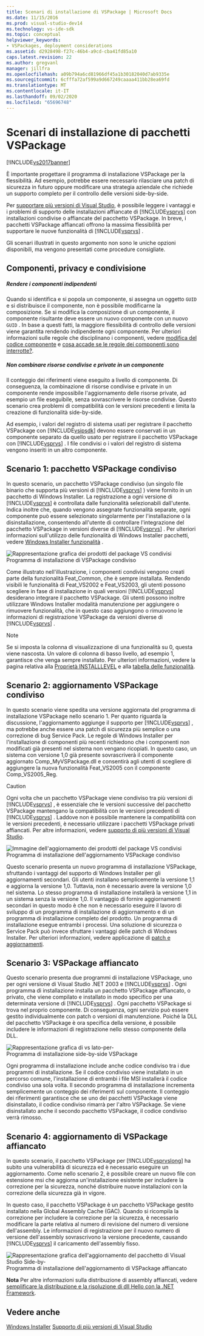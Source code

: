 ```yaml
---
title: Scenari di installazione di VSPackage | Microsoft Docs
ms.date: 11/15/2016
ms.prod: visual-studio-dev14
ms.technology: vs-ide-sdk
ms.topic: conceptual
helpviewer_keywords:
- VSPackages, deployment considerations
ms.assetid: d2928498-f27c-46b4-a9cd-cba41fd85a10
caps.latest.revision: 22
ms.author: gregvanl
manager: jillfra
ms.openlocfilehash: a09b794a6cd81966df45a1b30182040d7ab9335e
ms.sourcegitcommit: 6cfffa72af599a9d667249caaaa411bb28ea69fd
ms.translationtype: MT
ms.contentlocale: it-IT
ms.lasthandoff: 09/02/2020
ms.locfileid: "65696748"
---
```

# <a name="vspackage-setup-scenarios"></a>Scenari di installazione di pacchetti VSPackage
[!INCLUDE[vs2017banner](../../includes/vs2017banner.md)]

È importante progettare il programma di installazione VSPackage per la flessibilità. Ad esempio, potrebbe essere necessario rilasciare una patch di sicurezza in futuro oppure modificare una strategia aziendale che richiede un supporto completo per il controllo delle versioni side-by-side.  
  
 Per [supportare più versioni di Visual Studio](../../extensibility/supporting-multiple-versions-of-visual-studio.md), è possibile leggere i vantaggi e i problemi di supporto delle installazioni affiancate di [!INCLUDE[vsprvs](../../includes/vsprvs-md.md)] con installazioni condivise o affiancate del pacchetto VSPackage. In breve, i pacchetti VSPackage affiancati offrono la massima flessibilità per supportare le nuove funzionalità di [!INCLUDE[vsprvs](../../includes/vsprvs-md.md)] .  
  
 Gli scenari illustrati in questo argomento non sono le uniche opzioni disponibili, ma vengono presentati come procedure consigliate.  
  
## <a name="components-privacy-and-sharing"></a>Componenti, privacy e condivisione  
  
##### <a name="make-your-components-independent"></a>Rendere i componenti indipendenti  
 Quando si identifica e si popola un componente, si assegna un oggetto `GUID` e si distribuisce il componente, non è possibile modificarne la composizione. Se si modifica la composizione di un componente, il componente risultante deve essere un nuovo componente con un nuovo `GUID` . In base a questi fatti, la maggiore flessibilità di controllo delle versioni viene garantita rendendo indipendente ogni componente. Per ulteriori informazioni sulle regole che disciplinano i componenti, vedere [modifica del codice componente](https://msdn.microsoft.com/library/aa367849\(VS.85\).aspx) e [cosa accade se le regole dei componenti sono interrotte?](https://msdn.microsoft.com/library/aa372795\(VS.85\).aspx).  
  
##### <a name="do-not-mix-shared-and-private-resources-in-a-component"></a>Non combinare risorse condivise e private in un componente  
 Il conteggio dei riferimenti viene eseguito a livello di componente. Di conseguenza, la combinazione di risorse condivise e private in un componente rende impossibile l'aggiornamento delle risorse private, ad esempio un file eseguibile, senza sovrascrivere le risorse condivise. Questo scenario crea problemi di compatibilità con le versioni precedenti e limita la creazione di funzionalità side-by-side.  
  
 Ad esempio, i valori del registro di sistema usati per registrare il pacchetto VSPackage con [!INCLUDE[vsipsdk](../../includes/vsipsdk-md.md)] devono essere conservati in un componente separato da quello usato per registrare il pacchetto VSPackage con [!INCLUDE[vsprvs](../../includes/vsprvs-md.md)] . I file condivisi o i valori del registro di sistema vengono inseriti in un altro componente.  
  
## <a name="scenario-1-shared-vspackage"></a>Scenario 1: pacchetto VSPackage condiviso  
 In questo scenario, un pacchetto VSPackage condiviso (un singolo file binario che supporta più versioni di [!INCLUDE[vsprvs](../../includes/vsprvs-md.md)] ) viene fornito in un pacchetto di Windows Installer. La registrazione a ogni versione di [!INCLUDE[vsprvs](../../includes/vsprvs-md.md)] è controllata dalle funzionalità selezionabili dall'utente. Indica inoltre che, quando vengono assegnate funzionalità separate, ogni componente può essere selezionato singolarmente per l'installazione o la disinstallazione, consentendo all'utente di controllare l'integrazione del pacchetto VSPackage in versioni diverse di [!INCLUDE[vsprvs](../../includes/vsprvs-md.md)] . Per ulteriori informazioni sull'utilizzo delle funzionalità di Windows Installer pacchetti, vedere [Windows Installer funzionalità](https://msdn.microsoft.com/library/aa372840\(VS.85\).aspx) .  
  
 ![Rappresentazione grafica dei prodotti del package VS condivisi](../../extensibility/internals/media/vs-sharedpackage.gif "VS_SharedPackage")  
Programma di installazione di VSPackage condiviso  
  
 Come illustrato nell'illustrazione, i componenti condivisi vengono creati parte della funzionalità Feat_Common, che è sempre installata. Rendendo visibili le funzionalità di Feat_VS2002 e Feat_VS2003, gli utenti possono scegliere in fase di installazione in quali versioni [!INCLUDE[vsprvs](../../includes/vsprvs-md.md)] desiderano integrare il pacchetto VSPackage. Gli utenti possono inoltre utilizzare Windows Installer modalità manutenzione per aggiungere o rimuovere funzionalità, che in questo caso aggiungono o rimuovono le informazioni di registrazione VSPackage da versioni diverse di [!INCLUDE[vsprvs](../../includes/vsprvs-md.md)] .  
  
> [!NOTE]
> Se si imposta la colonna di visualizzazione di una funzionalità su 0, questa viene nascosta. Un valore di colonna di basso livello, ad esempio 1, garantisce che venga sempre installato. Per ulteriori informazioni, vedere la pagina relativa alla [Proprietà INSTALLLEVEL](https://msdn.microsoft.com/library/aa369536\(VS.85\).aspx) e alla [tabella delle funzionalità](https://msdn.microsoft.com/library/aa368585.aspx).  
  
## <a name="scenario-2-shared-vspackage-update"></a>Scenario 2: aggiornamento VSPackage condiviso  
 In questo scenario viene spedita una versione aggiornata del programma di installazione VSPackage nello scenario 1. Per quanto riguarda la discussione, l'aggiornamento aggiunge il supporto per [!INCLUDE[vsprvs](../../includes/vsprvs-md.md)] , ma potrebbe anche essere una patch di sicurezza più semplice o una correzione di bug Service Pack. Le regole di Windows Installer per l'installazione di componenti più recenti richiedono che i componenti non modificati già presenti nel sistema non vengano ricopiati. In questo caso, un sistema con versione 1,0 già presente sovrascriverà il componente aggiornato Comp_MyVSPackage.dll e consentirà agli utenti di scegliere di aggiungere la nuova funzionalità Feat_VS2005 con il componente Comp_VS2005_Reg.  
  
> [!CAUTION]
> Ogni volta che un pacchetto VSPackage viene condiviso tra più versioni di [!INCLUDE[vsprvs](../../includes/vsprvs-md.md)] , è essenziale che le versioni successive del pacchetto VSPackage mantengano la compatibilità con le versioni precedenti di [!INCLUDE[vsprvs](../../includes/vsprvs-md.md)] . Laddove non è possibile mantenere la compatibilità con le versioni precedenti, è necessario utilizzare i pacchetti VSPackage privati affiancati. Per altre informazioni, vedere [supporto di più versioni di Visual Studio](../../extensibility/supporting-multiple-versions-of-visual-studio.md).  
  
 ![Immagine dell'aggiornamento dei prodotti del package VS condivisi](../../extensibility/internals/media/vs-sharedpackageupdate.gif "VS_SharedPackageUpdate")  
Programma di installazione dell'aggiornamento VSPackage condiviso  
  
 Questo scenario presenta un nuovo programma di installazione VSPackage, sfruttando i vantaggi del supporto di Windows Installer per gli aggiornamenti secondari. Gli utenti installano semplicemente la versione 1,1 e aggiorna la versione 1,0. Tuttavia, non è necessario avere la versione 1,0 nel sistema. Lo stesso programma di installazione installerà la versione 1,1 in un sistema senza la versione 1,0. Il vantaggio di fornire aggiornamenti secondari in questo modo è che non è necessario eseguire il lavoro di sviluppo di un programma di installazione di aggiornamento e di un programma di installazione completo del prodotto. Un programma di installazione esegue entrambi i processi. Una soluzione di sicurezza o Service Pack può invece sfruttare i vantaggi delle patch di Windows Installer. Per ulteriori informazioni, vedere applicazione di [patch e aggiornamenti](https://msdn.microsoft.com/library/aa370579\(VS.85\).aspx).  
  
## <a name="scenario-3-side-by-side-vspackage"></a>Scenario 3: VSPackage affiancato  
 Questo scenario presenta due programmi di installazione VSPackage, uno per ogni versione di Visual Studio .NET 2003 e [!INCLUDE[vsprvs](../../includes/vsprvs-md.md)] . Ogni programma di installazione installa un pacchetto VSPackage affiancato, o privato, che viene compilato e installato in modo specifico per una determinata versione di [!INCLUDE[vsprvs](../../includes/vsprvs-md.md)] . Ogni pacchetto VSPackage si trova nel proprio componente. Di conseguenza, ogni servizio può essere gestito individualmente con patch o versioni di manutenzione. Poiché la DLL del pacchetto VSPackage è ora specifica della versione, è possibile includere le informazioni di registrazione nello stesso componente della DLL.  
  
 ![Rappresentazione grafica di vs lato&#45;per&#45;](../../extensibility/internals/media/vs-sbys-package.gif "VS_SbyS_Package")  
Programma di installazione side-by-side VSPackage  
  
 Ogni programma di installazione include anche codice condiviso tra i due programmi di installazione. Se il codice condiviso viene installato in un percorso comune, l'installazione di entrambi i file MSI installerà il codice condiviso una sola volta. Il secondo programma di installazione incrementa semplicemente un conteggio dei riferimenti sul componente. Il conteggio dei riferimenti garantisce che se uno dei pacchetti VSPackage viene disinstallato, il codice condiviso rimarrà per l'altro VSPackage. Se viene disinstallato anche il secondo pacchetto VSPackage, il codice condiviso verrà rimosso.  
  
## <a name="scenario-4-side-by-side-vspackage-update"></a>Scenario 4: aggiornamento di VSPackage affiancato  
 In questo scenario, il pacchetto VSPackage per [!INCLUDE[vsprvslong](../../includes/vsprvslong-md.md)] ha subito una vulnerabilità di sicurezza ed è necessario eseguire un aggiornamento. Come nello scenario 2, è possibile creare un nuovo file con estensione msi che aggiorna un'installazione esistente per includere la correzione per la sicurezza, nonché distribuire nuove installazioni con la correzione della sicurezza già in vigore.  
  
 In questo caso, il pacchetto VSPackage è un pacchetto VSPackage gestito installato nella Global Assembly Cache (GAC). Quando si ricompila la correzione per includere la correzione per la sicurezza, è necessario modificare la parte relativa al numero di revisione del numero di versione dell'assembly. Le informazioni di registrazione per il nuovo numero di versione dell'assembly sovrascrivono la versione precedente, causando [!INCLUDE[vsprvs](../../includes/vsprvs-md.md)] il caricamento dell'assembly fisso.  
  
 ![Rappresentazione grafica dell'aggiornamento del pacchetto di Visual Studio Side&#45;by&#45;](../../extensibility/internals/media/vs-sbys-packageupdate.gif "VS_SbyS_PackageUpdate")  
Programma di installazione dell'aggiornamento di VSPackage affiancato  
  
 **Nota** Per altre informazioni sulla distribuzione di assembly affiancati, vedere [semplificare la distribuzione e la risoluzione di dll Hello con la .NET Framework](https://msdn.microsoft.com/library/ms973843.aspx).  
  
## <a name="see-also"></a>Vedere anche  
 [Windows Installer](https://msdn.microsoft.com/library/cc185688\(VS.85\).aspx)   
 [Supporto di più versioni di Visual Studio](../../extensibility/supporting-multiple-versions-of-visual-studio.md)
